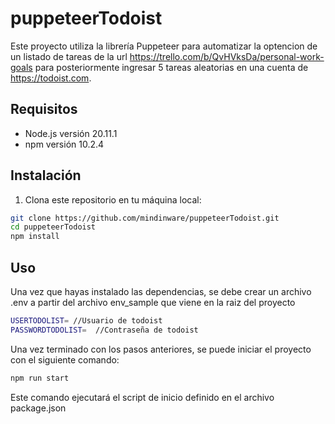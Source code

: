 # puppeteerTodoist

Este proyecto utiliza la librería Puppeteer para automatizar la optencion de un listado de tareas de la url https://trello.com/b/QvHVksDa/personal-work-goals para posteriormente ingresar 5 tareas aleatorias en una cuenta de https://todoist.com.

## Requisitos

- Node.js versión 20.11.1
- npm versión 10.2.4

## Instalación

1. Clona este repositorio en tu máquina local:

```bash
git clone https://github.com/mindinware/puppeteerTodoist.git
cd puppeteerTodoist
npm install
```

## Uso

Una vez que hayas instalado las dependencias, se debe crear un archivo .env a partir del archivo env_sample que viene en la raiz del proyecto
```bash
USERTODOLIST= //Usuario de todoist
PASSWORDTODOLIST=  //Contraseña de todoist
```

Una vez terminado con los pasos anteriores, se puede iniciar el proyecto con el siguiente comando:
```bash
npm run start
```

Este comando ejecutará el script de inicio definido en el archivo package.json